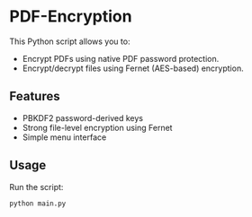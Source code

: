 # PDF-Encryption

This Python script allows you to:
- Encrypt PDFs using native PDF password protection.
- Encrypt/decrypt files using Fernet (AES-based) encryption.

## Features
- PBKDF2 password-derived keys
- Strong file-level encryption using Fernet
- Simple menu interface

## Usage
Run the script:
```bash
python main.py



